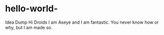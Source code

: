 # hello-world-
Idea Dump
Hi Droids
I am Aseye and I am fantastic. You never know how or why, but I am made so.

